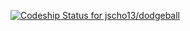 [ ![Codeship Status for jscho13/dodgeball](https://codeship.com/projects/0890d7d0-953e-0133-615b-520d149e6bdf/status?branch=master)](https://codeship.com/projects/125132)
